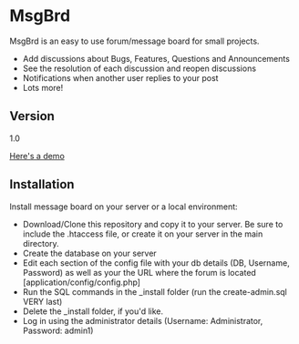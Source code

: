 MsgBrd
=========

MsgBrd is an easy to use forum/message board for small projects.

  - Add discussions about Bugs, Features, Questions and Announcements
  - See the resolution of each discussion and reopen discussions
  - Notifications when another user replies to your post
  - Lots more!

Version
----

1.0

[Here's a demo](http://forum.ennoapps.com)

Installation
-----------

Install message board on your server or a local environment:

  - Download/Clone this repository and copy it to your server. Be sure to include the .htaccess file, or create it on your server in the main directory.
  - Create the database on your server
  - Edit each section of the config file with your db details (DB, Username, Password) as well as your the URL where the forum is located [application/config/config.php]
  - Run the SQL commands in the _install folder (run the create-admin.sql VERY last)
  - Delete the _install folder, if you'd like.
  - Log in using the administrator details (Username: Administrator, Password: admin1)
